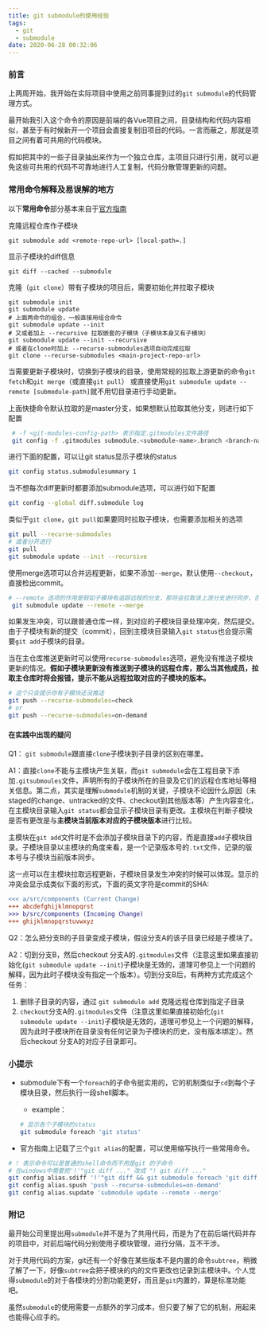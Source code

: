 ```yaml
---
title: git submodule的使用经验
tags:
  - git
  - submodule
date: 2020-06-28 00:32:06
---
```

### 前言
上两周开始，我开始在实际项目中使用之前同事提到过的`git submodule`的代码管理方式。

最开始我引入这个命令的原因是前端的各Vue项目之间，目录结构和代码内容相似，甚至于有时候新开一个项目会直接复制旧项目的代码。一言而蔽之，那就是项目之间有着可共用的代码模块。

假如把其中的一些子目录抽出来作为一个独立仓库，主项目只进行引用，就可以避免这些可共用的代码不可靠地进行人工复制，代码分散管理更新的问题。

### 常用命令解释及易误解的地方

以下**常用命令**部分基本来自于[官方指南](https://git-scm.com/book/en/v2/Git-Tools-Submodules)

克隆远程仓库作子模块
```shell
git submodule add <remote-repo-url> [local-path=.]
```
显示子模块的diff信息
```shell
git diff --cached --submodule
```
克隆（`git clone`）带有子模块的项目后，需要初始化并拉取子模块
```shell
git submodule init
git submodule update
# 上面两命令的组合，一般直接用组合命令
git submodule update --init
# 又或者加上 --recursive 拉取嵌套的子模块（子模块本身又有子模块）
git submodule update --init --recursive
# 或者在clone时加上 --recurse-submodules选项自动完成拉取
git clone --recurse-submodules <main-project-repo-url>
```
当需要更新子模块时，切换到子模块的目录，使用常规的拉取上游更新的命令`git fetch`和`git merge`（或直接`git pull`）
或直接使用`git submodule update --remote [submodule-path]`就不用切目录进行手动更新。

上面快捷命令默认拉取的是master分支，如果想默认拉取其他分支，则进行如下配置
```bash
 # -f <git-modules-config-path> 表示指定.gitmodules文件路径
 git config -f .gitmodules submodule.<submodule-name>.branch <branch-name>
```
进行下面的配置，可以让git status显示子模块的status
```bash
git config status.submodulesummary 1
```

当不想每次diff更新时都要添加submodule选项，可以进行如下配置
```bash
git config --global diff.submodule log
```
类似于`git clone`，`git pull`如果要同时拉取子模块，也需要添加相关的选项
```bash
git pull --recurse-submodules
# 或者分开进行
git pull
git submodule update --init --recursive
```
使用merge选项可以合并远程更新，如果不添加`--merge`，默认使用`--checkout`，直接检出commit。
```bash
# --remote 选项的作用是假如子模块有追踪远程的分支，那将会拉取该上游分支进行同步，否则会检出主模块当前commit对应的子模块的commit
 git submodule update --remote --merge
```
如果发生冲突，可以跟普通仓库一样，到对应的子模块目录处理冲突，然后提交。由于子模块有新的提交（commit），回到主模块目录输入`git status`也会提示需要`git add`子模块的目录。

当在主仓库推送更新时可以使用`recurse-submodules`选项，避免没有推送子模块更新的情况。**假如子模块更新没有推送到子模块的远程仓库，那么当其他成员，拉取主仓库时将会报错，提示不能从远程拉取对应的子模块的版本。**
```bash
# 这个只会提示你有子模块还没推送
git push --recurse-submodules=check
# or
git push --recurse-submodules=on-demand
```
#### 在实践中出现的疑问
Q1： `git submodule`跟直接`clone`子模块到子目录的区别在哪里。

A1：直接`clone`不能与主模块产生关联，而`git submodule`会在工程目录下添加`.gitsubmoules`文件，声明所有的子模块所在的目录及它们的远程仓库地址等相关信息。第二点，其实是理解`submodule`机制的关键，子模块不论因什么原因（未staged的change、untracked的文件、checkout到其他版本等）产生内容变化，在主模块目录输入`git status`都会显示子模块目录有更改。主模块在判断子模块是否有更改是与**主模块当前版本对应的子模块版本**进行比较。

主模块在`git add`文件时是不会添加子模块目录下的内容，而是直接`add`子模块目录。子模块目录以主模块的角度来看，是一个记录版本号的`.txt`文件，记录的版本号与子模块当前版本同步。

这一点可以在主模块拉取远程更新，子模块目录发生冲突的时候可以体现。显示的冲突会显示成类似下面的形式，下面的英文字符是commit的SHA:
```diff
<<< a/src/components (Current Change)
+++ abcdefghijklmnopqrst
>>> b/src/components (Incoming Change)
+++ ghijklmnopqrstuvwxyz
```

Q2：怎么把分支B的子目录变成子模块，假设分支A的该子目录已经是子模块了。

A2：切到分支B，然后checkout 分支A的`.gitmodules`文件（注意这里如果直接初始化(`git submodule update --init`)子模块是无效的，道理可参见上一个问题的解释，因为此时子模块没有指定一个版本）。切到分支B后，有两种方式完成这个任务：
1. 删除子目录的内容，通过 `git submodule add` 克隆远程仓库到指定子目录
2. `checkout`分支A的`.gitmodules`文件（注意这里如果直接初始化(`git submodule update --init`)子模块是无效的，道理可参见上一个问题的解释，因为此时子模块所在目录没有任何记录为子模块的历史，没有版本绑定）。然后checkout 分支A的对应子目录即可。

### 小提示
* submodule下有一个`foreach`的子命令挺实用的，它的机制类似于`cd`到每个子模块目录，然后执行一段shell脚本。

  * example：
  ```bash
  # 显示各个子模块的status
  git submodule foreach 'git status'
  ```
* 官方指南上记载了三个`git alias`的配置，可以使用缩写执行一些常用命令。
```bash
# ! 表示命令可以是普通的shell命令而不用是git 的子命令
# 在windows中需要把'!'"git diff ..." 改成 "! git diff ..."
git config alias.sdiff '!'"git diff && git submodule foreach 'git diff'"
git config alias.spush 'push --recurse-submodules=on-demand'
git config alias.supdate 'submodule update --remote --merge'
```

### 附记
最开始公司里提出用`submodule`并不是为了共用代码，而是为了在前后端代码并存的项目中，对前后端代码分别使用子模块管理，进行分隔，互不干涉。

对于共用代码的方案，git还有一个好像在某些版本不是内置的命令`subtree`，稍微了解了一下，好像`subtree`会把子模块的内的文件更改也记录到主模块中。个人觉得`submodule`的对于各模块的分割功能更好，而且是`git`内置的，算是标准功能吧。

虽然`submodule`的使用需要一点额外的学习成本，但只要了解了它的机制，用起来也能得心应手的。
